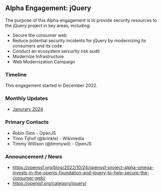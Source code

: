 ## Alpha Engagement: jQuery 

The purpose of this Alpha engagement is to provide security resources to the jQuery project
in key areas, including:

* Secure the consumer web
* Reduce potential security incidents for jQuery by modernizing its consumers and its code
* Conduct an ecosystem sercurity risk audit
* Modernize Infrastructure
* Web Modernization Campaign

### Timeline

This engagement started in December 2022.

### Monthly Updates

* [Janurary 2024](update-2024-01.md)

### Primary Contacts

* Robin Ginn - OpenJS
* Timo Tijhof (@krinkle) - Wikimedia
* Timmy Willison (@timmywil) - OpenJS

### Announcement / News

* <https://openssf.org/blog/2022/10/24/openssf-project-alpha-omega-invests-in-the-openjs-foundation-and-jquery-to-help-secure-the-consumer-web/>
* <https://openjsf.org/category/jquery/>

